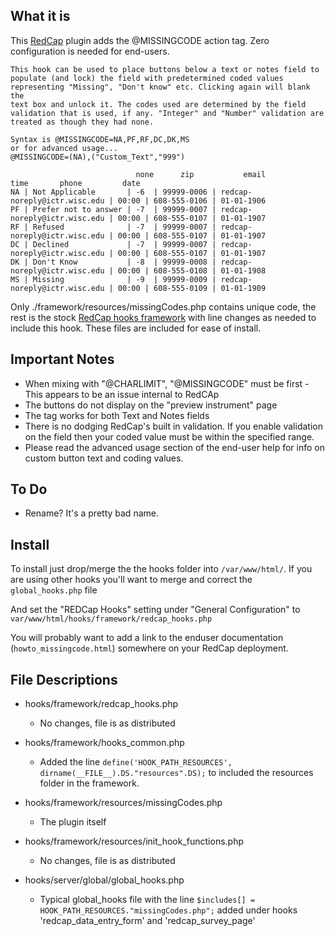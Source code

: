 ## What it is

This [RedCap](https://www.project-redcap.org/) plugin adds the @MISSINGCODE action tag. Zero configuration is needed for end-users. 

    This hook can be used to place buttons below a text or notes field to
    populate (and lock) the field with predetermined coded values 
    representing "Missing", "Don't know" etc. Clicking again will blank the
    text box and unlock it. The codes used are determined by the field
    validation that is used, if any. "Integer" and "Number" validation are
    treated as though they had none.
    
    Syntax is @MISSINGCODE=NA,PF,RF,DC,DK,MS
    or for advanced usage...
    @MISSINGCODE=(NA),("Custom_Text","999")
    
                                none      zip           email                     time       phone         date
    NA | Not Applicable       | -6  | 99999-0006 | redcap-noreply@ictr.wisc.edu | 00:00 | 608-555-0106 | 01-01-1906
    PF | Prefer not to answer | -7  | 99999-0007 | redcap-noreply@ictr.wisc.edu | 00:00 | 608-555-0107 | 01-01-1907
    RF | Refused              | -7  | 99999-0007 | redcap-noreply@ictr.wisc.edu | 00:00 | 608-555-0107 | 01-01-1907
    DC | Declined             | -7  | 99999-0007 | redcap-noreply@ictr.wisc.edu | 00:00 | 608-555-0107 | 01-01-1907
    DK | Don't Know           | -8  | 99999-0008 | redcap-noreply@ictr.wisc.edu | 00:00 | 608-555-0108 | 01-01-1908
    MS | Missing              | -9  | 99999-0009 | redcap-noreply@ictr.wisc.edu | 00:00 | 608-555-0109 | 01-01-1909


Only ./framework/resources/missingCodes.php contains unique code, the rest is the stock [RedCap hooks framework](https://github.com/123andy/redcap-hook-framework) with line changes as needed to include this hook. These files are included for ease of install.

## Important Notes

* When mixing with "@CHARLIMIT", "@MISSINGCODE" must be first - This appears to be an issue internal to RedCAp
* The buttons do not display on the "preview instrument" page
* The tag works for both Text and Notes fields
* There is no dodging RedCap's built in validation. If you enable validation on the field then your coded value must be within the specified range.
* Please read the advanced usage section of the end-user help for info on custom button text and coding values.

## To Do

* Rename? It's a pretty bad name.

## Install

To install just drop/merge the the hooks folder into `/var/www/html/`. If you are using other hooks you'll want to merge and correct the `global_hooks.php` file 
    
And set the "REDCap Hooks" setting under "General Configuration" to `var/www/html/hooks/framework/redcap_hooks.php`

You will probably want to add a link to the enduser documentation (`howto_missingcode.html`) somewhere on your RedCap deployment.
    
## File Descriptions

* hooks/framework/redcap_hooks.php
  * No changes, file is as distributed
    
* hooks/framework/hooks_common.php
  * Added the line `define('HOOK_PATH_RESOURCES', dirname(__FILE__).DS."resources".DS);` to included the resources folder in the framework.
    
* hooks/framework/resources/missingCodes.php
  * The plugin itself
    
* hooks/framework/resources/init_hook_functions.php
  * No changes, file is as distributed
    
* hooks/server/global/global_hooks.php
  * Typical global_hooks file with the line `$includes[] = HOOK_PATH_RESOURCES."missingCodes.php";` added under hooks 'redcap_data_entry_form' and 'redcap_survey_page'
